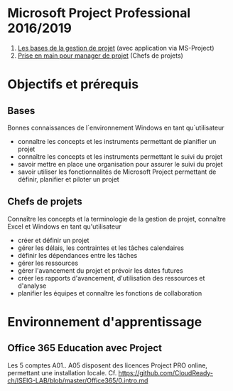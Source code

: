 # Microsoft Project Professional 2016/2019
1. [Les bases de la gestion de projet](http://iseig.ch/index.php?cnnx_nRef=13&cnnx_nLien=3) (avec application via MS-Project)
2. [Prise en main pour manager de projet](http://iseig.ch/index.php?cnnx_nRef=14&cnnx_nLien=3) (Chefs de projets)

# Objectifs et prérequis
## Bases
Bonnes connaissances de l´environnement Windows en tant qu´utilisateur
* connaître les concepts et les instruments permettant de planifier un projet
* connaître les concepts et les instruments permettant le suivi du projet
* savoir mettre en place une organisation pour assurer le suivi du projet
* savoir utiliser les fonctionnalités de Microsoft Project permettant de définir, planifier et piloter un projet
## Chefs de projets
Connaître les concepts et la terminologie de la gestion de projet, connaître Excel et Windows en tant qu'utilisateur
* créer et définir un projet 
* gérer les délais, les contraintes et les tâches calendaires 
* définir les dépendances entre les tâches 
* gérer les ressources 
* gérer l'avancement du projet et prévoir les dates futures 
* créer les rapports d'avancement, d'utilisation des ressources et d'analyse 
* planifier les équipes et connaître les fonctions de collaboration

# Environnement d'apprentissage
## Office 365 Education avec Project
Les 5 comptes A01.. A05 disposent des licences Project PRO online, permettant une installation locale. Cf. https://github.com/CloudReady-ch/ISEIG-LAB/blob/master/Office365/0.intro.md
